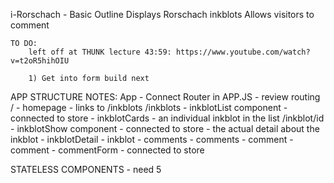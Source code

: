 i-Rorschach - Basic Outline
	Displays Rorschach inkblots
	Allows visitors to comment

	TO DO:
		left off at THUNK lecture 43:59: https://www.youtube.com/watch?v=t2oR5hihOIU

		1) Get into form build next

APP STRUCTURE NOTES:
App - Connect Router in APP.JS -  review routing
  /         - homepage - links to /inkblots
	/inkblots   - inkblotList component - connected to store
				- inkblotCards - an individual inkblot in the list
				/inkblot/id - inkblotShow component - connected to store - the actual detail about the inkblot
						- inkblotDetail - inkblot
						- comments - comments
							- comment - comment
						- commentForm - connected to store

STATELESS COMPONENTS - need 5



	
